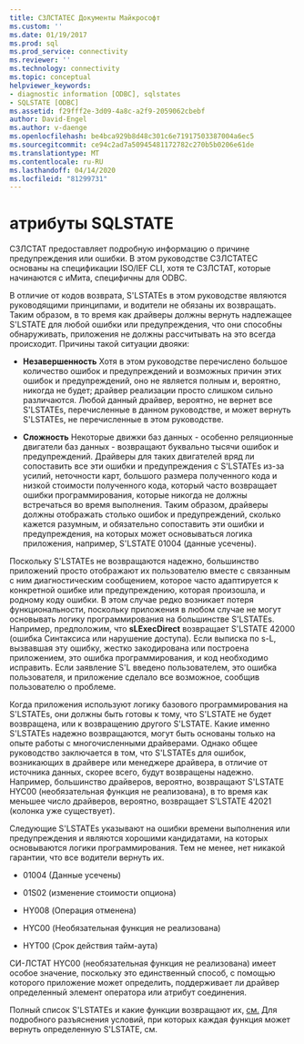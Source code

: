 ```yaml
---
title: СЗЛСТАТЕС Документы Майкрософт
ms.custom: ''
ms.date: 01/19/2017
ms.prod: sql
ms.prod_service: connectivity
ms.reviewer: ''
ms.technology: connectivity
ms.topic: conceptual
helpviewer_keywords:
- diagnostic information [ODBC], sqlstates
- SQLSTATE [ODBC]
ms.assetid: f29fff2e-3d09-4a8c-a2f9-2059062cbebf
author: David-Engel
ms.author: v-daenge
ms.openlocfilehash: be4bca929b8d48c301c6e71917503387004a6ec5
ms.sourcegitcommit: ce94c2ad7a50945481172782c270b5b0206e61de
ms.translationtype: MT
ms.contentlocale: ru-RU
ms.lasthandoff: 04/14/2020
ms.locfileid: "81299731"
---
```

# <a name="sqlstates"></a>атрибуты SQLSTATE
СЗЛСТАТ предоставляет подробную информацию о причине предупреждения или ошибки. В этом руководстве СЗЛСТАТЕС основаны на спецификации ISO/IEF CLI, хотя те СЗЛСТАТ, которые начинаются с иМита, специфичны для ODBC.  
  
 В отличие от кодов возврата, S'LSTATEs в этом руководстве являются руководящими принципами, и водители не обязаны их возвращать. Таким образом, в то время как драйверы должны вернуть надлежащее S'LSTATE для любой ошибки или предупреждения, что они способны обнаруживать, приложения не должны рассчитывать на это всегда происходит. Причины такой ситуации двояки:  
  
-   **Незавершенность** Хотя в этом руководстве перечислено большое количество ошибок и предупреждений и возможных причин этих ошибок и предупреждений, оно не является полным и, вероятно, никогда не будет; драйвер реализации просто слишком сильно различаются. Любой данный драйвер, вероятно, не вернет все S'LSTATEs, перечисленные в данном руководстве, и может вернуть S'LSTATEs, не перечисленные в этом руководстве.  
  
-   **Сложность** Некоторые движки баз данных - особенно реляционные двигатели баз данных - возвращают буквально тысячи ошибок и предупреждений. Драйверы для таких двигателей вряд ли сопоставить все эти ошибки и предупреждения с S'LSTATEs из-за усилий, неточности карт, большого размера полученного кода и низкой стоимости полученного кода, который часто возвращает ошибки программирования, которые никогда не должны встречаться во время выполнения. Таким образом, драйверы должны отображать столько ошибок и предупреждений, сколько кажется разумным, и обязательно сопоставить эти ошибки и предупреждения, на которых может основываться логика приложения, например, S'LSTATE 01004 (данные усечены).  
  
 Поскольку S'LSTATEs не возвращаются надежно, большинство приложений просто отображают их пользователю вместе с связанным с ним диагностическим сообщением, которое часто адаптируется к конкретной ошибке или предупреждению, которая произошла, и родному коду ошибки. В этом случае редко возникает потеря функциональности, поскольку приложения в любом случае не могут основывать логику программирования на большинстве S'LSTATEs. Например, предположим, что **sLExecDirect** возвращает S'LSTATE 42000 (ошибка Синтаксиса или нарушение доступа). Если выписка по s-L, вызвавшая эту ошибку, жестко закодирована или построена приложением, это ошибка программирования, и код необходимо исправить. Если заявление S'L введено пользователем, это ошибка пользователя, и приложение сделало все возможное, сообщив пользователю о проблеме.  
  
 Когда приложения используют логику базового программирования на S'LSTATEs, они должны быть готовы к тому, что S'LSTATE не будет возвращена, или к возвращению другого S'LSTATE. Какие именно S'LSTATEs надежно возвращаются, могут быть основаны только на опыте работы с многочисленными драйверами. Однако общее руководство заключается в том, что S'LSTATEs для ошибок, возникающих в драйвере или менеджере драйвера, в отличие от источника данных, скорее всего, будут возвращены надежно. Например, большинство драйверов, вероятно, возвращают S'LSTATE HYC00 (необязательная функция не реализована), в то время как меньшее число драйверов, вероятно, возвращает S'LSTATE 42021 (колонка уже существует).  
  
 Следующие S'LSTATEs указывают на ошибки времени выполнения или предупреждения и являются хорошими кандидатами, на которых основываются логики программирования. Тем не менее, нет никакой гарантии, что все водители вернуть их.  
  
-   01004 (Данные усечены)  
  
-   01S02 (изменение стоимости опциона)  
  
-   HY008 (Операция отменена)  
  
-   HYC00 (Необязательная функция не реализована)  
  
-   HYT00 (Срок действия тайм-аута)  
  
 СИ-ЛСТАТ HYC00 (необязательная функция не реализована) имеет особое значение, поскольку это единственный способ, с помощью которого приложение может определить, поддерживает ли драйвер определенный элемент оператора или атрибут соединения.  
  
 Полный список S'LSTATEs и какие функции возвращают их, [см.](../../../odbc/reference/appendixes/appendix-a-odbc-error-codes.md) Для подробного разъяснения условий, при которых каждая функция может вернуть определенную S'LSTATE, см.
